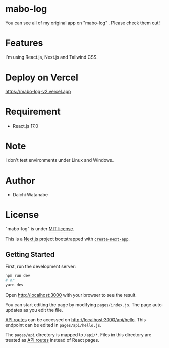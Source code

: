 # mabo-log
You can see all of my original app on "mabo-log" . Please check them out!




# Features
I'm using React.js, Next.js and Tailwind CSS.

# Deploy on Vercel
https://mabo-log-v2.vercel.app

 
# Requirement
* React.js 17.0
 
# Note
 
I don't test environments under Linux and Windows.
 
# Author
 
* Daichi Watanabe


# License
 
"mabo-log" is under [MIT license](https://en.wikipedia.org/wiki/MIT_License).

This is a [Next.js](https://nextjs.org/) project bootstrapped with [`create-next-app`](https://github.com/vercel/next.js/tree/canary/packages/create-next-app).

## Getting Started

First, run the development server:

```bash
npm run dev
# or
yarn dev
```

Open [http://localhost:3000](http://localhost:3000) with your browser to see the result.

You can start editing the page by modifying `pages/index.js`. The page auto-updates as you edit the file.

[API routes](https://nextjs.org/docs/api-routes/introduction) can be accessed on [http://localhost:3000/api/hello](http://localhost:3000/api/hello). This endpoint can be edited in `pages/api/hello.js`.

The `pages/api` directory is mapped to `/api/*`. Files in this directory are treated as [API routes](https://nextjs.org/docs/api-routes/introduction) instead of React pages.




